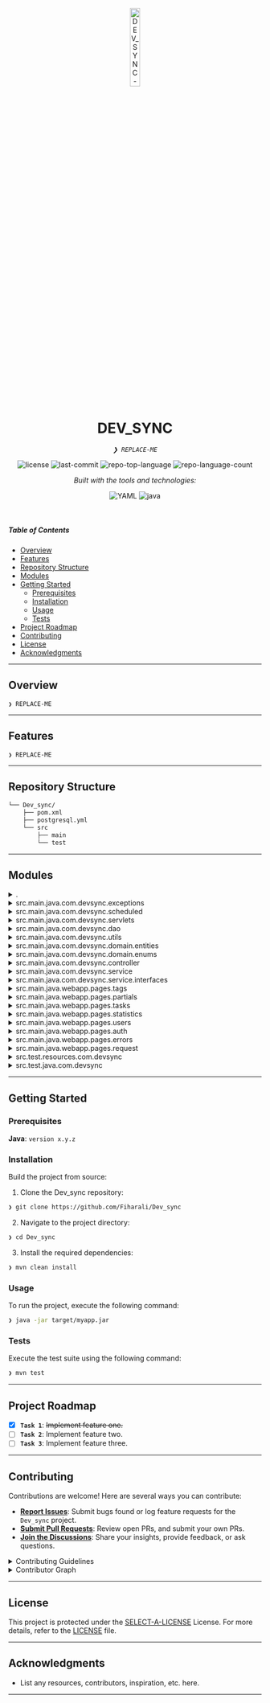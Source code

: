 <p align="center">
  <img src="https://img.icons8.com/?size=512&id=55494&format=png" width="20%" alt="DEV_SYNC-logo">
</p>
<p align="center">
    <h1 align="center">DEV_SYNC</h1>
</p>
<p align="center">
    <em><code>❯ REPLACE-ME</code></em>
</p>
<p align="center">
	<img src="https://img.shields.io/github/license/Fiharali/Dev_sync?style=flat&logo=opensourceinitiative&logoColor=white&color=0080ff" alt="license">
	<img src="https://img.shields.io/github/last-commit/Fiharali/Dev_sync?style=flat&logo=git&logoColor=white&color=0080ff" alt="last-commit">
	<img src="https://img.shields.io/github/languages/top/Fiharali/Dev_sync?style=flat&color=0080ff" alt="repo-top-language">
	<img src="https://img.shields.io/github/languages/count/Fiharali/Dev_sync?style=flat&color=0080ff" alt="repo-language-count">
</p>
<p align="center">
		<em>Built with the tools and technologies:</em>
</p>
<p align="center">
	<img src="https://img.shields.io/badge/YAML-CB171E.svg?style=flat&logo=YAML&logoColor=white" alt="YAML">
	<img src="https://img.shields.io/badge/java-%23ED8B00.svg?style=flat&logo=openjdk&logoColor=white" alt="java">
</p>

<br>

#####  Table of Contents

- [ Overview](#-overview)
- [ Features](#-features)
- [ Repository Structure](#-repository-structure)
- [ Modules](#-modules)
- [ Getting Started](#-getting-started)
    - [ Prerequisites](#-prerequisites)
    - [ Installation](#-installation)
    - [ Usage](#-usage)
    - [ Tests](#-tests)
- [ Project Roadmap](#-project-roadmap)
- [ Contributing](#-contributing)
- [ License](#-license)
- [ Acknowledgments](#-acknowledgments)

---

##  Overview

<code>❯ REPLACE-ME</code>

---

##  Features

<code>❯ REPLACE-ME</code>

---

##  Repository Structure

```sh
└── Dev_sync/
    ├── pom.xml
    ├── postgresql.yml
    └── src
        ├── main
        └── test
```

---

##  Modules

<details closed><summary>.</summary>

| File | Summary |
| --- | --- |
| [postgresql.yml](https://github.com/Fiharali/Dev_sync/blob/main/postgresql.yml) | <code>❯ REPLACE-ME</code> |

</details>

<details closed><summary>src.main.java.com.devsync.exceptions</summary>

| File | Summary |
| --- | --- |
| [EmailExistException.java](https://github.com/Fiharali/Dev_sync/blob/main/src/main/java/com/devsync/exceptions/EmailExistException.java) | <code>❯ REPLACE-ME</code> |
| [InvalidArgumentException.java](https://github.com/Fiharali/Dev_sync/blob/main/src/main/java/com/devsync/exceptions/InvalidArgumentException.java) | <code>❯ REPLACE-ME</code> |
| [ResourceNotFoundException.java](https://github.com/Fiharali/Dev_sync/blob/main/src/main/java/com/devsync/exceptions/ResourceNotFoundException.java) | <code>❯ REPLACE-ME</code> |

</details>

<details closed><summary>src.main.java.com.devsync.scheduled</summary>

| File | Summary |
| --- | --- |
| [ResetToken.java](https://github.com/Fiharali/Dev_sync/blob/main/src/main/java/com/devsync/scheduled/ResetToken.java) | <code>❯ REPLACE-ME</code> |
| [TaskRequestUpdater.java](https://github.com/Fiharali/Dev_sync/blob/main/src/main/java/com/devsync/scheduled/TaskRequestUpdater.java) | <code>❯ REPLACE-ME</code> |
| [DoubleTokens.java](https://github.com/Fiharali/Dev_sync/blob/main/src/main/java/com/devsync/scheduled/DoubleTokens.java) | <code>❯ REPLACE-ME</code> |
| [TaskSchedulerListener.java](https://github.com/Fiharali/Dev_sync/blob/main/src/main/java/com/devsync/scheduled/TaskSchedulerListener.java) | <code>❯ REPLACE-ME</code> |

</details>

<details closed><summary>src.main.java.com.devsync.servlets</summary>

| File | Summary |
| --- | --- |
| [StatisticsServlet.java](https://github.com/Fiharali/Dev_sync/blob/main/src/main/java/com/devsync/servlets/StatisticsServlet.java) | <code>❯ REPLACE-ME</code> |
| [UserServlet.java](https://github.com/Fiharali/Dev_sync/blob/main/src/main/java/com/devsync/servlets/UserServlet.java) | <code>❯ REPLACE-ME</code> |
| [TaskServlet.java](https://github.com/Fiharali/Dev_sync/blob/main/src/main/java/com/devsync/servlets/TaskServlet.java) | <code>❯ REPLACE-ME</code> |
| [TaskRequestServlet.java](https://github.com/Fiharali/Dev_sync/blob/main/src/main/java/com/devsync/servlets/TaskRequestServlet.java) | <code>❯ REPLACE-ME</code> |
| [LoginServlet.java](https://github.com/Fiharali/Dev_sync/blob/main/src/main/java/com/devsync/servlets/LoginServlet.java) | <code>❯ REPLACE-ME</code> |
| [TagServlet.java](https://github.com/Fiharali/Dev_sync/blob/main/src/main/java/com/devsync/servlets/TagServlet.java) | <code>❯ REPLACE-ME</code> |

</details>

<details closed><summary>src.main.java.com.devsync.dao</summary>

| File | Summary |
| --- | --- |
| [TaskDao.java](https://github.com/Fiharali/Dev_sync/blob/main/src/main/java/com/devsync/dao/TaskDao.java) | <code>❯ REPLACE-ME</code> |
| [TaskRequestDao.java](https://github.com/Fiharali/Dev_sync/blob/main/src/main/java/com/devsync/dao/TaskRequestDao.java) | <code>❯ REPLACE-ME</code> |
| [UserDao.java](https://github.com/Fiharali/Dev_sync/blob/main/src/main/java/com/devsync/dao/UserDao.java) | <code>❯ REPLACE-ME</code> |
| [TagDao.java](https://github.com/Fiharali/Dev_sync/blob/main/src/main/java/com/devsync/dao/TagDao.java) | <code>❯ REPLACE-ME</code> |

</details>

<details closed><summary>src.main.java.com.devsync.utils</summary>

| File | Summary |
| --- | --- |
| [DateUtils.java](https://github.com/Fiharali/Dev_sync/blob/main/src/main/java/com/devsync/utils/DateUtils.java) | <code>❯ REPLACE-ME</code> |
| [SessionUtil.java](https://github.com/Fiharali/Dev_sync/blob/main/src/main/java/com/devsync/utils/SessionUtil.java) | <code>❯ REPLACE-ME</code> |
| [CheckAccess.java](https://github.com/Fiharali/Dev_sync/blob/main/src/main/java/com/devsync/utils/CheckAccess.java) | <code>❯ REPLACE-ME</code> |

</details>

<details closed><summary>src.main.java.com.devsync.domain.entities</summary>

| File | Summary |
| --- | --- |
| [User.java](https://github.com/Fiharali/Dev_sync/blob/main/src/main/java/com/devsync/domain/entities/User.java) | <code>❯ REPLACE-ME</code> |
| [TaskRequest.java](https://github.com/Fiharali/Dev_sync/blob/main/src/main/java/com/devsync/domain/entities/TaskRequest.java) | <code>❯ REPLACE-ME</code> |
| [Tag.java](https://github.com/Fiharali/Dev_sync/blob/main/src/main/java/com/devsync/domain/entities/Tag.java) | <code>❯ REPLACE-ME</code> |
| [Task.java](https://github.com/Fiharali/Dev_sync/blob/main/src/main/java/com/devsync/domain/entities/Task.java) | <code>❯ REPLACE-ME</code> |

</details>

<details closed><summary>src.main.java.com.devsync.domain.enums</summary>

| File | Summary |
| --- | --- |
| [TaskStatus.java](https://github.com/Fiharali/Dev_sync/blob/main/src/main/java/com/devsync/domain/enums/TaskStatus.java) | <code>❯ REPLACE-ME</code> |
| [TaskRequestStatus.java](https://github.com/Fiharali/Dev_sync/blob/main/src/main/java/com/devsync/domain/enums/TaskRequestStatus.java) | <code>❯ REPLACE-ME</code> |
| [UserType.java](https://github.com/Fiharali/Dev_sync/blob/main/src/main/java/com/devsync/domain/enums/UserType.java) | <code>❯ REPLACE-ME</code> |

</details>

<details closed><summary>src.main.java.com.devsync.controller</summary>

| File | Summary |
| --- | --- |
| [TaskController.java](https://github.com/Fiharali/Dev_sync/blob/main/src/main/java/com/devsync/controller/TaskController.java) | <code>❯ REPLACE-ME</code> |
| [TagController.java](https://github.com/Fiharali/Dev_sync/blob/main/src/main/java/com/devsync/controller/TagController.java) | <code>❯ REPLACE-ME</code> |
| [TaskRequestController.java](https://github.com/Fiharali/Dev_sync/blob/main/src/main/java/com/devsync/controller/TaskRequestController.java) | <code>❯ REPLACE-ME</code> |
| [UserController.java](https://github.com/Fiharali/Dev_sync/blob/main/src/main/java/com/devsync/controller/UserController.java) | <code>❯ REPLACE-ME</code> |

</details>

<details closed><summary>src.main.java.com.devsync.service</summary>

| File | Summary |
| --- | --- |
| [TaskRequestService.java](https://github.com/Fiharali/Dev_sync/blob/main/src/main/java/com/devsync/service/TaskRequestService.java) | <code>❯ REPLACE-ME</code> |
| [TaskService.java](https://github.com/Fiharali/Dev_sync/blob/main/src/main/java/com/devsync/service/TaskService.java) | <code>❯ REPLACE-ME</code> |
| [TagService.java](https://github.com/Fiharali/Dev_sync/blob/main/src/main/java/com/devsync/service/TagService.java) | <code>❯ REPLACE-ME</code> |
| [UserService.java](https://github.com/Fiharali/Dev_sync/blob/main/src/main/java/com/devsync/service/UserService.java) | <code>❯ REPLACE-ME</code> |

</details>

<details closed><summary>src.main.java.com.devsync.service.interfaces</summary>

| File | Summary |
| --- | --- |
| [TagServiceInterface.java](https://github.com/Fiharali/Dev_sync/blob/main/src/main/java/com/devsync/service/interfaces/TagServiceInterface.java) | <code>❯ REPLACE-ME</code> |
| [TaskRequestServiceInterface.java](https://github.com/Fiharali/Dev_sync/blob/main/src/main/java/com/devsync/service/interfaces/TaskRequestServiceInterface.java) | <code>❯ REPLACE-ME</code> |
| [TaskServiceInterface.java](https://github.com/Fiharali/Dev_sync/blob/main/src/main/java/com/devsync/service/interfaces/TaskServiceInterface.java) | <code>❯ REPLACE-ME</code> |
| [UserServiceInterface.java](https://github.com/Fiharali/Dev_sync/blob/main/src/main/java/com/devsync/service/interfaces/UserServiceInterface.java) | <code>❯ REPLACE-ME</code> |

</details>

<details closed><summary>src.main.java.webapp.pages.tags</summary>

| File | Summary |
| --- | --- |
| [list.jsp](https://github.com/Fiharali/Dev_sync/blob/main/src/main/java/webapp/pages/tags/list.jsp) | <code>❯ REPLACE-ME</code> |
| [update.jsp](https://github.com/Fiharali/Dev_sync/blob/main/src/main/java/webapp/pages/tags/update.jsp) | <code>❯ REPLACE-ME</code> |
| [create.jsp](https://github.com/Fiharali/Dev_sync/blob/main/src/main/java/webapp/pages/tags/create.jsp) | <code>❯ REPLACE-ME</code> |

</details>

<details closed><summary>src.main.java.webapp.pages.partials</summary>

| File | Summary |
| --- | --- |
| [navbar.jsp](https://github.com/Fiharali/Dev_sync/blob/main/src/main/java/webapp/pages/partials/navbar.jsp) | <code>❯ REPLACE-ME</code> |
| [sidebar.jsp](https://github.com/Fiharali/Dev_sync/blob/main/src/main/java/webapp/pages/partials/sidebar.jsp) | <code>❯ REPLACE-ME</code> |

</details>

<details closed><summary>src.main.java.webapp.pages.tasks</summary>

| File | Summary |
| --- | --- |
| [list.jsp](https://github.com/Fiharali/Dev_sync/blob/main/src/main/java/webapp/pages/tasks/list.jsp) | <code>❯ REPLACE-ME</code> |
| [update.jsp](https://github.com/Fiharali/Dev_sync/blob/main/src/main/java/webapp/pages/tasks/update.jsp) | <code>❯ REPLACE-ME</code> |
| [create.jsp](https://github.com/Fiharali/Dev_sync/blob/main/src/main/java/webapp/pages/tasks/create.jsp) | <code>❯ REPLACE-ME</code> |

</details>

<details closed><summary>src.main.java.webapp.pages.statistics</summary>

| File | Summary |
| --- | --- |
| [index.jsp](https://github.com/Fiharali/Dev_sync/blob/main/src/main/java/webapp/pages/statistics/index.jsp) | <code>❯ REPLACE-ME</code> |

</details>

<details closed><summary>src.main.java.webapp.pages.users</summary>

| File | Summary |
| --- | --- |
| [list.jsp](https://github.com/Fiharali/Dev_sync/blob/main/src/main/java/webapp/pages/users/list.jsp) | <code>❯ REPLACE-ME</code> |
| [update.jsp](https://github.com/Fiharali/Dev_sync/blob/main/src/main/java/webapp/pages/users/update.jsp) | <code>❯ REPLACE-ME</code> |
| [create.jsp](https://github.com/Fiharali/Dev_sync/blob/main/src/main/java/webapp/pages/users/create.jsp) | <code>❯ REPLACE-ME</code> |

</details>

<details closed><summary>src.main.java.webapp.pages.auth</summary>

| File | Summary |
| --- | --- |
| [login.jsp](https://github.com/Fiharali/Dev_sync/blob/main/src/main/java/webapp/pages/auth/login.jsp) | <code>❯ REPLACE-ME</code> |

</details>

<details closed><summary>src.main.java.webapp.pages.errors</summary>

| File | Summary |
| --- | --- |
| [404.jsp](https://github.com/Fiharali/Dev_sync/blob/main/src/main/java/webapp/pages/errors/404.jsp) | <code>❯ REPLACE-ME</code> |
| [403.jsp](https://github.com/Fiharali/Dev_sync/blob/main/src/main/java/webapp/pages/errors/403.jsp) | <code>❯ REPLACE-ME</code> |

</details>

<details closed><summary>src.main.java.webapp.pages.request</summary>

| File | Summary |
| --- | --- |
| [list-request.jsp](https://github.com/Fiharali/Dev_sync/blob/main/src/main/java/webapp/pages/request/list-request.jsp) | <code>❯ REPLACE-ME</code> |
| [list-request-rejected.jsp](https://github.com/Fiharali/Dev_sync/blob/main/src/main/java/webapp/pages/request/list-request-rejected.jsp) | <code>❯ REPLACE-ME</code> |

</details>

<details closed><summary>src.test.resources.com.devsync</summary>

| File | Summary |
| --- | --- |
| [user_management.feature](https://github.com/Fiharali/Dev_sync/blob/main/src/test/resources/com/devsync/user_management.feature) | <code>❯ REPLACE-ME</code> |

</details>

<details closed><summary>src.test.java.com.devsync</summary>

| File | Summary |
| --- | --- |
| [UserServiceSteps.java](https://github.com/Fiharali/Dev_sync/blob/main/src/test/java/com/devsync/UserServiceSteps.java) | <code>❯ REPLACE-ME</code> |
| [CucumberTest.java](https://github.com/Fiharali/Dev_sync/blob/main/src/test/java/com/devsync/CucumberTest.java) | <code>❯ REPLACE-ME</code> |
| [UserServiceTest.java](https://github.com/Fiharali/Dev_sync/blob/main/src/test/java/com/devsync/UserServiceTest.java) | <code>❯ REPLACE-ME</code> |

</details>

---

##  Getting Started

###  Prerequisites

**Java**: `version x.y.z`

###  Installation

Build the project from source:

1. Clone the Dev_sync repository:
```sh
❯ git clone https://github.com/Fiharali/Dev_sync
```

2. Navigate to the project directory:
```sh
❯ cd Dev_sync
```

3. Install the required dependencies:
```sh
❯ mvn clean install
```

###  Usage

To run the project, execute the following command:

```sh
❯ java -jar target/myapp.jar
```

###  Tests

Execute the test suite using the following command:

```sh
❯ mvn test
```

---

##  Project Roadmap

- [X] **`Task 1`**: <strike>Implement feature one.</strike>
- [ ] **`Task 2`**: Implement feature two.
- [ ] **`Task 3`**: Implement feature three.

---

##  Contributing

Contributions are welcome! Here are several ways you can contribute:

- **[Report Issues](https://github.com/Fiharali/Dev_sync/issues)**: Submit bugs found or log feature requests for the `Dev_sync` project.
- **[Submit Pull Requests](https://github.com/Fiharali/Dev_sync/blob/main/CONTRIBUTING.md)**: Review open PRs, and submit your own PRs.
- **[Join the Discussions](https://github.com/Fiharali/Dev_sync/discussions)**: Share your insights, provide feedback, or ask questions.

<details closed>
<summary>Contributing Guidelines</summary>

1. **Fork the Repository**: Start by forking the project repository to your github account.
2. **Clone Locally**: Clone the forked repository to your local machine using a git client.
   ```sh
   git clone https://github.com/Fiharali/Dev_sync
   ```
3. **Create a New Branch**: Always work on a new branch, giving it a descriptive name.
   ```sh
   git checkout -b new-feature-x
   ```
4. **Make Your Changes**: Develop and test your changes locally.
5. **Commit Your Changes**: Commit with a clear message describing your updates.
   ```sh
   git commit -m 'Implemented new feature x.'
   ```
6. **Push to github**: Push the changes to your forked repository.
   ```sh
   git push origin new-feature-x
   ```
7. **Submit a Pull Request**: Create a PR against the original project repository. Clearly describe the changes and their motivations.
8. **Review**: Once your PR is reviewed and approved, it will be merged into the main branch. Congratulations on your contribution!
</details>

<details closed>
<summary>Contributor Graph</summary>
<br>
<p align="left">
   <a href="https://github.com{/Fiharali/Dev_sync/}graphs/contributors">
      <img src="https://contrib.rocks/image?repo=Fiharali/Dev_sync">
   </a>
</p>
</details>

---

##  License

This project is protected under the [SELECT-A-LICENSE](https://choosealicense.com/licenses) License. For more details, refer to the [LICENSE](https://choosealicense.com/licenses/) file.

---

##  Acknowledgments

- List any resources, contributors, inspiration, etc. here.

---
